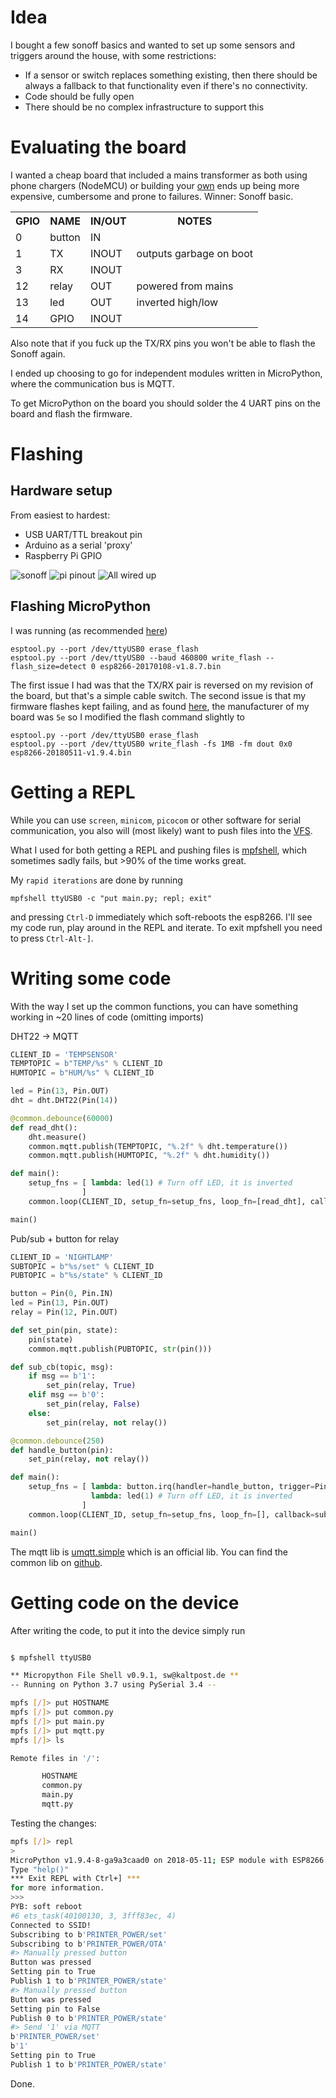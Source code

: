 # Idea
I bought a few sonoff basics and wanted to set up some sensors and triggers around the house, with some restrictions:

* If a sensor or switch replaces something existing, then there should be always a fallback to that functionality even if there's no connectivity.
* Code should be fully open
* There should be no complex infrastructure to support this

# Evaluating the board

I wanted a cheap board that included a mains transformer as both using phone chargers (NodeMCU) or building your [own](/images/esp8266psu.jpg) ends up being more expensive, cumbersome and prone to failures.
Winner: Sonoff basic.

<table>
    <tr> <th>GPIO</th> <th>NAME</th> <th>IN/OUT</th> <th>NOTES</th> </tr>
    <tr> <td>0</td>  <td>button</td> <td>IN   </td> <td></td> </tr>
    <tr> <td>1</td>  <td>TX</td>     <td>INOUT</td> <td>outputs garbage on boot</td> </tr>
    <tr> <td>3</td>  <td>RX</td>     <td>INOUT</td> <td></td> </tr>
    <tr> <td>12</td> <td>relay</td>  <td>  OUT</td> <td>powered from mains</td> </tr>
    <tr> <td>13</td> <td>led</td>    <td>  OUT</td> <td>inverted high/low</td> </tr>
    <tr> <td>14</td> <td>GPIO</td>   <td>INOUT</td> <td></td> </tr>
</table>

Also note that if you fuck up the TX/RX pins you won't be able to flash the Sonoff again.

I ended up choosing to go for independent modules written in MicroPython, where the communication bus is MQTT.

To get MicroPython on the board you should solder the 4 UART pins on the board and flash the firmware.

# Flashing

## Hardware setup

From easiest to hardest:

* USB UART/TTL breakout pin
* Arduino as a serial 'proxy'
* Raspberry Pi GPIO

![sonoff](/images/sonoff_pinout.jpeg)
![pi pinout](/images/pi_zero_w_pinout.jpg)
![All wired up](/images/pizerow_flashing_sonoff_setup.jpg)

## Flashing MicroPython

I was running (as recommended [here](https://docs.micropython.org/en/latest/esp8266/esp8266/tutorial/intro.html))

```
esptool.py --port /dev/ttyUSB0 erase_flash
esptool.py --port /dev/ttyUSB0 --baud 460800 write_flash --flash_size=detect 0 esp8266-20170108-v1.8.7.bin
```

The first issue I had was that the TX/RX pair is reversed on my revision of the board, but that's a simple cable switch.
The second issue is that my firmware flashes kept failing, and as found [here](https://forum.micropython.org/viewtopic.php?t=4385), the manufacturer of my board was `5e` so I modified the flash command slightly to

```
esptool.py --port /dev/ttyUSB0 erase_flash
esptool.py --port /dev/ttyUSB0 write_flash -fs 1MB -fm dout 0x0 esp8266-20180511-v1.9.4.bin
```

# Getting a REPL

While you can use `screen`, `minicom`, `picocom` or other software for serial communication, you also will (most likely) want to push files into the [VFS](https://docs.micropython.org/en/latest/esp8266/esp8266/tutorial/filesystem.html).

What I used for both getting a REPL and pushing files is [mpfshell](https://github.com/wendlers/mpfshell), which sometimes sadly fails, but >90% of the time works great.

My `rapid iterations` are done by running

```
mpfshell ttyUSB0 -c "put main.py; repl; exit"
```

and pressing `Ctrl-D` immediately which soft-reboots the esp8266. I'll see my code run, play around in the REPL and iterate. To exit mpfshell you need to press `Ctrl-Alt-]`.



# Writing some code

With the way I set up the common functions, you can have something working in ~20 lines of code (omitting imports) 

DHT22 -> MQTT
```python
CLIENT_ID = 'TEMPSENSOR'
TEMPTOPIC = b"TEMP/%s" % CLIENT_ID
HUMTOPIC = b"HUM/%s" % CLIENT_ID

led = Pin(13, Pin.OUT)
dht = dht.DHT22(Pin(14))

@common.debounce(60000)
def read_dht():
    dht.measure()
    common.mqtt.publish(TEMPTOPIC, "%.2f" % dht.temperature())
    common.mqtt.publish(HUMTOPIC, "%.2f" % dht.humidity())

def main():
    setup_fns = [ lambda: led(1) # Turn off LED, it is inverted
                ]
    common.loop(CLIENT_ID, setup_fn=setup_fns, loop_fn=[read_dht], callback=sub_cb, subtopic=SUBTOPIC)

main()
```

Pub/sub + button for relay
```python
CLIENT_ID = 'NIGHTLAMP'
SUBTOPIC = b"%s/set" % CLIENT_ID
PUBTOPIC = b"%s/state" % CLIENT_ID

button = Pin(0, Pin.IN)
led = Pin(13, Pin.OUT)
relay = Pin(12, Pin.OUT)

def set_pin(pin, state):
    pin(state)
    common.mqtt.publish(PUBTOPIC, str(pin()))

def sub_cb(topic, msg):
    if msg == b'1':
        set_pin(relay, True)
    elif msg == b'0':
        set_pin(relay, False)
    else:
        set_pin(relay, not relay())

@common.debounce(250)
def handle_button(pin):
    set_pin(relay, not relay())

def main():
    setup_fns = [ lambda: button.irq(handler=handle_button, trigger=Pin.IRQ_RISING),
                  lambda: led(1) # Turn off LED, it is inverted
                ]
    common.loop(CLIENT_ID, setup_fn=setup_fns, loop_fn=[], callback=sub_cb, subtopic=SUBTOPIC)

main()
```

The mqtt lib is [umqtt.simple](https://github.com/micropython/micropython-lib/tree/master/umqtt.simple) which is an official lib.
You can find the common lib on [github](https://github.com/DavidVentura/iot_home).


# Getting code on the device

After writing the code, to put it into the device simply run

```bash

$ mpfshell ttyUSB0

** Micropython File Shell v0.9.1, sw@kaltpost.de **
-- Running on Python 3.7 using PySerial 3.4 --

mpfs [/]> put HOSTNAME
mpfs [/]> put common.py
mpfs [/]> put main.py
mpfs [/]> put mqtt.py
mpfs [/]> ls

Remote files in '/':

       HOSTNAME
       common.py
       main.py
       mqtt.py

```

Testing the changes:

```bash
mpfs [/]> repl
>
MicroPython v1.9.4-8-ga9a3caad0 on 2018-05-11; ESP module with ESP8266
Type "help()"
*** Exit REPL with Ctrl+] ***
for more information.
>>>
PYB: soft reboot
#6 ets_task(40100130, 3, 3fff83ec, 4)
Connected to SSID!
Subscribing to b'PRINTER_POWER/set'
Subscribing to b'PRINTER_POWER/OTA'
#> Manually pressed button
Button was pressed
Setting pin to True
Publish 1 to b'PRINTER_POWER/state'
#> Manually pressed button
Button was pressed
Setting pin to False
Publish 0 to b'PRINTER_POWER/state'
#> Send '1' via MQTT
b'PRINTER_POWER/set'
b'1'
Setting pin to True
Publish 1 to b'PRINTER_POWER/state'
```

Done.
